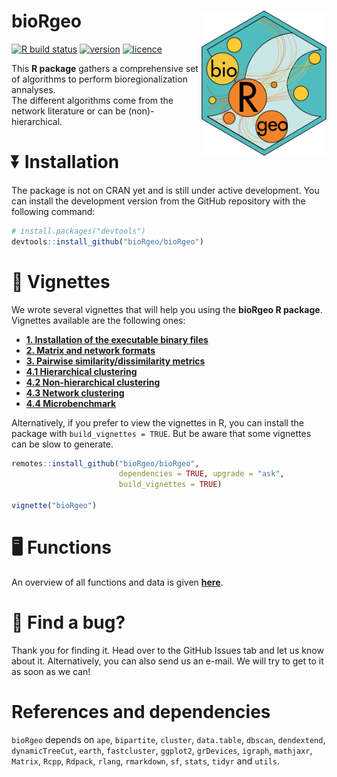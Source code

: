 
<!-- README.md is generated from README.Rmd. Please edit that file -->

# bioRgeo <img src="man/figures/logo.png" align="right" alt="" width="200" />

<!-- badges: start -->

[![R build
status](https://github.com/bioRgeo/bioRgeo/workflows/R-CMD-check/badge.svg)](https://github.com/bioRgeo/bioRgeo/actions)
[![version](https://img.shields.io/github/v/release/bioRgeo/bioRgeo?label=version&style=flat&logo=github)](https://github.com/bioRgeo/bioRgeo)
[![licence](https://img.shields.io/badge/Licence-GPL--3-blue.svg)](https://www.r-project.org/Licenses/GPL-3)
<!-- badges: end -->

This **R package** gathers a comprehensive set of algorithms to perform
bioregionalization annalyses. <br> The different algorithms come from
the network literature or can be (non)-hierarchical.

# :arrow_double_down: Installation

The package is not on CRAN yet and is still under active development.
You can install the development version from the GitHub repository with
the following command:

``` r
# install.packages("devtools")
devtools::install_github("bioRgeo/bioRgeo")
```

# :scroll: Vignettes

We wrote several vignettes that will help you using the **bioRgeo R
package**. Vignettes available are the following ones: <br>

- **[1. Installation of the executable binary
  files](https://biorgeo.github.io/bioRgeo/articles/a1_install_executable_binary_files.html)**  
- **[2. Matrix and network
  formats](https://biorgeo.github.io/bioRgeo/articles/a2_matrix_and_network_formats.html)**
- **[3. Pairwise similarity/dissimilarity
  metrics](https://biorgeo.github.io/bioRgeo/articles/a3_pairwise_metrics.html)**
- **[4.1 Hierarchical
  clustering](https://biorgeo.github.io/bioRgeo/articles/a4_1_hierarchical_clustering.html)**
- **[4.2 Non-hierarchical
  clustering](https://biorgeo.github.io/bioRgeo/articles/a4_2_non_hierarchical_clustering.html)**
- **[4.3 Network
  clustering](https://biorgeo.github.io/bioRgeo/articles/a4_3_network_clustering.html)**
- **[4.4
  Microbenchmark](https://biorgeo.github.io/bioRgeo/articles/a4_4_microbenchmark.html)**

Alternatively, if you prefer to view the vignettes in R, you can install
the package with `build_vignettes = TRUE`. But be aware that some
vignettes can be slow to generate.

``` r
remotes::install_github("bioRgeo/bioRgeo",
                        dependencies = TRUE, upgrade = "ask", 
                        build_vignettes = TRUE)

vignette("bioRgeo")
```

# :desktop_computer: Functions

An overview of all functions and data is given
**[here](https://biorgeo.github.io/bioRgeo/reference/index.html)**.

# :bug: Find a bug?

Thank you for finding it. Head over to the GitHub Issues tab and let us
know about it. Alternatively, you can also send us an e-mail. We will
try to get to it as soon as we can!

# References and dependencies

`bioRgeo` depends on `ape`, `bipartite`, `cluster`, `data.table`,
`dbscan`, `dendextend`, `dynamicTreeCut`, `earth`, `fastcluster`,
`ggplot2`, `grDevices`, `igraph`, `mathjaxr`, `Matrix`, `Rcpp`,
`Rdpack`, `rlang`, `rmarkdown`, `sf`, `stats`, `tidyr` and `utils`.

